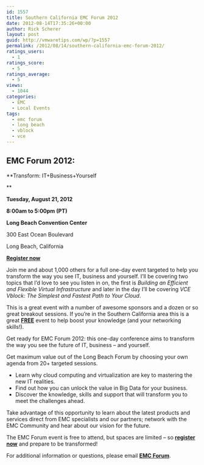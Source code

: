 ```yaml
---
id: 1557
title: Southern California EMC Forum 2012
date: 2012-08-14T17:35:26+00:00
author: Rick Scherer
layout: post
guid: http://vmwaretips.com/wp/?p=1557
permalink: /2012/08/14/southern-california-emc-forum-2012/
ratings_users:
  - 1
ratings_score:
  - 5
ratings_average:
  - 5
views:
  - 1044
categories:
  - EMC
  - Local Events
tags:
  - emc forum
  - long beach
  - vblock
  - vce
---
```

## EMC Forum 2012:

**Transform: IT+Business+Yourself
  
** 

**Tuesday, August 21, 2012**
  
**8:00am to 5:00pm (PT)**

**Long Beach Convention Center**
  
300 East Ocean Boulevard
  
Long Beach, California

**<a href="https://emcinformation.com/65401/REG/.ashx?reg_src=SA_ENTPR" target="_blank">Register now</a>**

Join me and about 1,000 others for a full one-day event targeted to help you transform the way you see IT, business and yourself. I&#8217;ll be covering two topics that I&#8217;d love to see you listen in on, the first is _Building an Efficient and Flexible Virtual Infrastructure_ and later in the day I&#8217;ll be covering _VCE Vblock: The Simplest and Fastest Path to Your Cloud_.

This is a great event with a number of awesome sponsors and a dozen or so great breakout sessions. If you&#8217;re in the Southern California area this is a great **<span style="text-decoration: underline;">FREE</span>** event to help boost your knowledge (and your networking skills!).

Get ready for EMC Forum 2012: this one-day conference aims to transform the way you see the future of IT, business – and yourself.

Get maximum value out of the Long Beach Forum by choosing your own agenda from 20+ targeted sessions.

  * Learn why cloud computing and virtualization are key to mastering the new IT realities.
  * Find out how you can unlock the value in Big Data for your business.
  * Discover the knowledge, skills and support that will transform you to meet the challenges ahead.

Take advantage of this opportunity to learn about the latest products and services direct from EMC specialists and our partners; network with the EMC Community and hear about our vision for the future.

The EMC Forum event is free to attend, but spaces are limited – so <a href="https://emcinformation.com/65401/REG/.ashx?reg_src=SA_ENTPR" target="_blank"><strong>register now</strong></a> and prepare to be transformed!

For additional information or questions, please email <a href="mailto:Info_emcforum@emc.com" target="_self"><strong>EMC Forum</strong></a>.